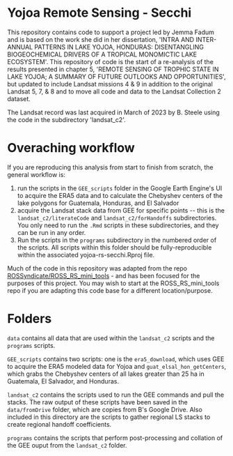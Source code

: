 # Yojoa Remote Sensing - Secchi

This repository contains code to support a project led by Jemma Fadum and is based on the work she did in her dissertation, 'INTRA AND INTER-ANNUAL PATTERNS IN LAKE YOJOA, HONDURAS: DISENTANGLING BIOGEOCHEMICAL DRIVERS OF A TROPICAL MONOMICTIC LAKE ECOSYSTEM'. This repository of code is the start of a re-analysis of the results presented in chapter 5, 'REMOTE SENSING OF TROPHIC STATE IN LAKE YOJOA; A SUMMARY OF FUTURE OUTLOOKS AND OPPORTUNITIES', but updated to include Landsat missions 4 & 9 in addition to the original Landsat 5, 7, & 8 and to move all code and data to the Landsat Collection 2 dataset.

The Landsat record was last acquired in March of 2023 by B. Steele using the code in the subdirectory 'landsat_c2'.

# Overaching workflow

If you are reproducing this analysis from start to finish from scratch, the general workflow is:

1)  run the scripts in the `GEE_scripts` folder in the Google Earth Engine's UI to acquire the ERA5 data and to calculate the Chebyshev centers of the lake polygons for Guatemala, Honduras, and El Salvador
2)  acquire the Landsat stack data from GEE for specific points -- this is the `landsat_c2/literateCode` and `landsat_c2/forHandoffs` subdirectories. You only need to run the `.Rmd` scripts in these subdirectories, and they can be run in any order.
3)  Run the scripts in the `programs` subdirectory in the numbered order of the scripts. All scripts within this folder should be fully-reproducible within the associated yojoa-rs-secchi.Rproj file.

Much of the code in this repository was adapted from the repo [ROSSyndicate/ROSS_RS_mini_tools](https://github.com/rossyndicate/ROSS_RS_mini_tools) - and has been focused for the purposes of this project. You may wish to start at the ROSS_RS_mini_tools repo if you are adapting this code base for a different location/purpose.

# Folders

`data` contains all data that are used within the `landsat_c2` scripts and the `programs` scripts.

`GEE_scripts` contains two scripts: one is the `era5_download`, which uses GEE to acquire the ERA5 modeled data for Yojoa and `guat_elsal_hon_getCenters`, which grabs the Chebyshev centers of all lakes greater than 25 ha in Guatemala, El Salvador, and Honduras.

`landsat_c2` contains the scripts used to run the GEE commands and pull the stacks. The raw output of these scripts have been saved in the `data/fromDrive` folder, which are copies from B's Google Drive. Also included in this directory are the scripts to gather regional LS stacks to create regional handoff coefficients.

`programs` contains the scripts that perform post-processing and collation of the GEE ouput from the `landsat_c2` folder.
